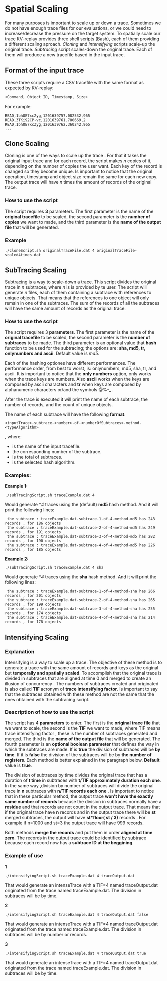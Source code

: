 # Spatial Scaling

For many purposes is important to scale up or down a trace. Sometimes we do not have enough trace files for our evaluations, or we could need to increase/decrease the pressure on the target system. To spatially scale our trace KV-replay provides three shell scripts (Bash), each of them providing a different scaling aproach. *Cloning* and *intensifying* scripts scale-up the original trace. *Subtracing* script scales-down the original trace. Each of them will produce a new tracefile based in the input trace.

## Format of the input trace

These three scripts require a CSV tracefile with the same format as expected by KV-replay:

```sh
<Command, Object ID, Timestamp, Size>
```
For example:
```
READ,1bhOE7xcZyg,1201639757.082532,965
READ,3TKi92CP-vc,1201639761.780669,2
READ,1bhOE7xcZyg,1201639762.360242,965
...
```

## Clone Scaling

Cloning is one of the ways to scale up the trace . For that it takes the original input trace and for each record, the script makes *n* copies of it, depending on the number of copies the user want. Each key of the record is changed so they become unique. Is important to notice that the original operation, timestamp and object size remain the same for each new copy. The output trace will have *n* times the amount of records of the original trace.

### How to use the script

The script requires **3** parameters. The first parameter is the name of the **original tracefile** to be scaled, the second parameter is the **number of copies** we want to made, and the third  parameter is the **name of the output file** that will be generated. 

### Example
```
./cloneScript.sh originalTraceFile.dat 4 originalTraceFile-scaled4times.dat
```

## SubTracing Scaling

Subtracing is a way to scale-down a trace. This script divides the original trace in *n* subtraces, where *n* is is provided by te user. The script will generate *n* files, each of them containing a subtrace with references to unique objects. That means that the references to one object will only remain in one of the subtraces. The sum of the records of all the subtraces will have the same amount of records as the original trace.

### How to use the script

The script requires 3 **parameters**. The first parameter is the name of the **original tracefile** to be scaled, the second parameter is the **number of subtraces** to be made. The third parameter is an optional value that **hash** function to be used for the subtracing; the options are: **sha, md5, tr, onlynumbers and ascii**. Default value is *md5*.

Each of the hashing optiones have different performances. The performance order, from best to worst, is: onlynumbers, md5, sha, tr, and ascii. It is important to notice that the **only numbers** option, only works when the trace keys are numbers. Also **ascii** works when the keys are composed by ascii characters and **tr** when keys are composed by alphanumeric characters or/and the symbols @%-_ . 

After the trace is executed it will print the name of each subtrace, the number of records, and the count of unique objects.

The name of each subtrace will have the following **format**:
```
<inputTrace>-subtrace-<number>-of-<numberOfSubtraces>-method-<typeAlgorithm>
```
, where:
- **<inputTrace>** is the name of the input tracefile.
- **<number>** the corresponding number of the subtrace.
- **<numberOfSubtraces>** is the total of subtraces.
- **<typeAlgorithm>** is the selected hash algorithm.

### Examples:

**Example 1:**
```
./subTracingScript.sh traceExample.dat 4
```
Would generate **4* traces using the (default) **md5** hash method. And it will print the following lines:
```
 the subtrace : traceExample.dat-subtrace-1-of-4-method-md5 has 243 records , for 186 objects
 the subtrace : traceExample.dat-subtrace-2-of-4-method-md5 has 249 records , for 191 objects
 the subtrace : traceExample.dat-subtrace-3-of-4-method-md5 has 282 records , for 190 objects
 the subtrace : traceExample.dat-subtrace-4-of-4-method-md5 has 226 records , for 185 objects
```

**Example 2:**
```
./subTracingScript.sh traceExample.dat 4 sha
```
Would generate **4* traces using the **sha** hash method. And it will print the following lines:
```
 the subtrace : traceExample.dat-subtrace-1-of-4-method-sha has 266 records , for 201 objects
 the subtrace : traceExample.dat-subtrace-2-of-4-method-sha has 265 records , for 199 objects
 the subtrace : traceExample.dat-subtrace-3-of-4-method-sha has 255 records , for 174 objects
 the subtrace : traceExample.dat-subtrace-4-of-4-method-sha has 214 records , for 178 objects
```

## Intensifying Scaling

### Explanation

Intensifying is a way to scale up a trace. The objective of these method is to generate a trace with the same amount of records and keys as the original but **temporally and spatially scaled**. To accomplish that the original trace is divided in subtraces that are aligned at time 0 and merged to create an illusion of concurrency . The numbers of subtraces created and originated is also called **TIF** acronym of **trace intensifying factor**. Is important to say that the subtraces obtained with these method are not the same that the ones obtained with the subtracing script.

### Description of how to use the script

The script has 4 **parameters** to enter. The first is the **original trace file** that we want to scale, the second is the **TIF** we want to made, where TIF means trace intensifying factor , these is the number of subtraces generated and merged. The third is the **name of the output file** that will be generated. The fourth parameter is an **optional boolean parameter** that defines the way in which the subtraces are made. If is **true** the division of subtraces will be **by time**. If it is **false** the division of the subtraces will be by **the number of registers**. Each method is better explained in the paragraph below. **Default** value is **true**.


The division of subtraces by time divides the original trace that has a duration of **t time** in subtraces with **t/TIF
approximately duration each one**. In the same way ,division by number of subtraces will divide the original trace in **n** subtraces with **n/TIF records each one** . Is important to notice that in these particular method, the output trace **won't have the exactly same number of records** because the division in subtraces normally have a **residue** and that records are not count in the output trace. That means that if the original trace have **n** records and in the output trace there will be **st** merged subtraces, the output will have **st\*floor( st / 3)** records . For example if n=1000 and st=3 the output trace will have 999 records.

Both methods **merge the records** and put them in order **aligned at time zero**. The records in the output trace could be identified by subtrace because each record now has a **subtrace ID at the beggining**. 


### Example of use 

**1**
```
./intensifyingScript.sh traceExample.dat 4 traceOutput.dat
```
That would generate an intenseTrace with a TIF=4 named traceOutput.dat originated from the trace named traceExample.dat. The division in subtraces will be by time.

**2**
```
./intensifyingScript.sh traceExample.dat 4 traceOutput.dat false
```
That would generate an intenseTrace with a TIF=4 named traceOutput.dat originated from the trace named traceExample.dat. The division in subtraces will be by number or records.

**3**
```
./intensifyingScript.sh traceExample.dat 4 traceOutput.dat true
```
That would generate an intenseTrace with a TIF=4 named traceOutput.dat originated from the trace named traceExample.dat. The division in subtraces will be by time.





